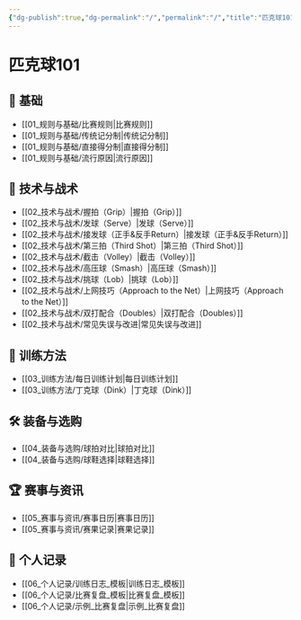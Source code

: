 ```yaml
---
{"dg-publish":true,"dg-permalink":"/","permalink":"/","title":"匹克球101","tags":["gardenEntry"]}
---
```


# 匹克球101

## 📘 基础

- [[01_规则与基础/比赛规则\|比赛规则]]
- [[01_规则与基础/传统记分制\|传统记分制]]
- [[01_规则与基础/直接得分制\|直接得分制]]
- [[01_规则与基础/流行原因\|流行原因]]


## 🏓 技术与战术

- [[02_技术与战术/握拍（Grip）\|握拍（Grip）]]
- [[02_技术与战术/发球（Serve）\|发球（Serve）]]
- [[02_技术与战术/接发球（正手&反手Return）\|接发球（正手&反手Return）]]
- [[02_技术与战术/第三拍（Third Shot）\|第三拍（Third Shot）]]
- [[02_技术与战术/截击（Volley）\|截击（Volley）]]
- [[02_技术与战术/高压球（Smash）\|高压球（Smash）]]
- [[02_技术与战术/挑球（Lob）\|挑球（Lob）]]
- [[02_技术与战术/上网技巧（Approach to the Net）\|上网技巧（Approach to the Net）]]
- [[02_技术与战术/双打配合（Doubles）\|双打配合（Doubles）]]
- [[02_技术与战术/常见失误与改进\|常见失误与改进]]

## 💪 训练方法

- [[03_训练方法/每日训练计划\|每日训练计划]]
- [[03_训练方法/丁克球（Dink）\|丁克球（Dink）]]

## 🛠 装备与选购

- [[04_装备与选购/球拍对比\|球拍对比]]
- [[04_装备与选购/球鞋选择\|球鞋选择]]

## 🏆 赛事与资讯

- [[05_赛事与资讯/赛事日历\|赛事日历]]
- [[05_赛事与资讯/赛果记录\|赛果记录]]

## 📝 个人记录

- [[06_个人记录/训练日志_模板\|训练日志_模板]]
- [[06_个人记录/比赛复盘_模板\|比赛复盘_模板]]
- [[06_个人记录/示例_比赛复盘\|示例_比赛复盘]]
